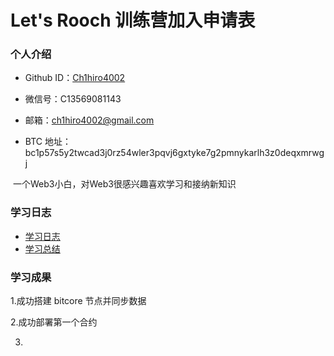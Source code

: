 # Let's Rooch 训练营加入申请表

### 个人介绍

* Github ID：[Ch1hiro4002](https://github.com/Ch1hiro4002)

* 微信号：C13569081143

* 邮箱：ch1hiro4002@gmail.com

* BTC 地址：bc1p57s5y2twcad3j0rz54wler3pqvj6gxtyke7g2pmnykarlh3z0deqxmrwgj

​	一个Web3小白，对Web3很感兴趣喜欢学习和接纳新知识

### 学习日志

- [学习日志](journal.md)
- [学习总结](summary.md)

### 学习成果

1.成功搭建 bitcore 节点并同步数据

2.成功部署第一个合约

3.
